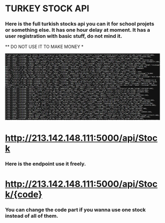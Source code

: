 # TURKEY STOCK API

 ### Here is the full turkish stocks api you can it for school projets or something else. It has one hour delay at moment. It has a user registration with basic stuff, do not mind it.

 ** DO NOT USE IT TO MAKE MONEY *

 ![allStock](allstocks.png)

 # http://213.142.148.111:5000/api/Stock 
### Here is the endpoint use it freely.

# http://213.142.148.111:5000/api/Stock/{code}
### You can change the code part if you wanna use one stock instead of all of them.
